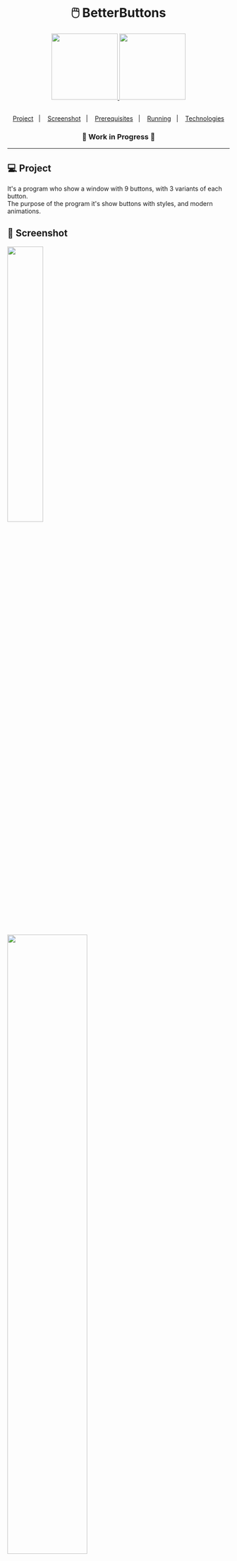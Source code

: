 <h1 align="center">
    🖱️ BetterButtons
</h1>

<div align="center">
    <a href="https://github.com/ErnstBeckerNeto/BetterButtons">
    <img height="150px" src="https://github-readme-stats.vercel.app/api/pin/?username=ernstbeckerneto&repo=betterbuttons&theme=gotham">
    <img height="150px" width="150px" src="https://cdn.jsdelivr.net/gh/devicons/devicon/icons/python/python-original.svg">
</div>

<br>

<p align="center">
    <a href="#-project">Project</a>&nbsp;&nbsp;&nbsp;|&nbsp;&nbsp;&nbsp;
    <a href="#-screenshot">Screenshot</a>&nbsp;&nbsp;&nbsp;|&nbsp;&nbsp;&nbsp;
    <a href="#-prerequisites">Prerequisites</a>&nbsp;&nbsp;&nbsp;|&nbsp;&nbsp;&nbsp;
    <a href="#-running">Running</a>&nbsp;&nbsp;&nbsp;|&nbsp;&nbsp;&nbsp;
    <a href="#-technologies">Technologies</a>
</p>

<h3 align="center">
    🚧  Work in Progress  🚧
</h3>

<hr>

### <h2>💻 Project</h2>

It's a program who show a window with 9 buttons, with 3 variants of each button.
<br>The purpose of the program it's show buttons with styles, and modern animations.

### <h2>📸 Screenshot</h2>

<div style="inline-block">
    <img width="40%" height="40%" src="https://cdn.discordapp.com/attachments/913399145631457312/913417069041692692/unknown.png">
    <img style="inline-block; padding:0" width="60%" height="60%" src="https://cdn.discordapp.com/attachments/913399145631457312/980836247964614707/Betterbuttons-gif.gif">
</div>

<hr>

### <h2>⚙ Prerequisites</h2>

Before starting, you will need to have the following tools installed on your computer:

<ul>
    <li>[Python](https://www.python.org/)
</ul>
    
And you will need an code editor for work with the code. Here is a suggestion:

<ul>
    <li>[Visual Studio Code](https://code.visualstudio.com/)
</ul>
    
### <h2>📗 Running</h2>

Using Bash

```bash
# Clone this repository:
$ git clone https://github.com/ErnstBeckerNeto/BetterButtons.git

# Open the folder with the terminal or shell and run the code:

# Windows:
$ python -u betterbuttons.py

# Linux: 
$ python3 -u betterbuttons.py
```

or
  
Using .exe file
  
```exe
# Clone this repository:
$ git clone https://github.com/ErnstBeckerNeto/BetterButtons.git

# Opening the folder, you will find the .exe file, only need to open it.
```

<hr>

<h2>🚀 Technologies<h2>
<ul>
    <li>Python
</ul>
</div>

### <h2>📕 Libraries</h2>
    
<p>This project was used from the following libs:</p>

<ul>
    <li>tkinter
    <li>os
</ul>


